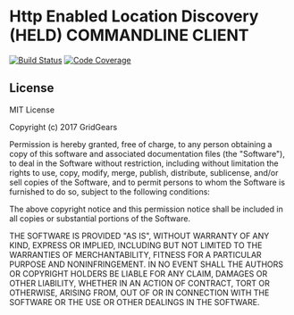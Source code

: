 # Http Enabled Location Discovery (HELD) COMMANDLINE CLIENT

[![Build Status](https://travis-ci.org/GridGears/held-client.svg?branch=master)](https://travis-ci.org/GridGears/held-client)
[![Code Coverage](https://codecov.io/github/GridGears/held-client/coverage.svg?branch=master)](https://codecov.io/github/GridGears/held-client/)

## License
MIT License

Copyright (c) 2017 GridGears

Permission is hereby granted, free of charge, to any person obtaining a copy
of this software and associated documentation files (the "Software"), to deal
in the Software without restriction, including without limitation the rights
to use, copy, modify, merge, publish, distribute, sublicense, and/or sell
copies of the Software, and to permit persons to whom the Software is
furnished to do so, subject to the following conditions:

The above copyright notice and this permission notice shall be included in all
copies or substantial portions of the Software.

THE SOFTWARE IS PROVIDED "AS IS", WITHOUT WARRANTY OF ANY KIND, EXPRESS OR
IMPLIED, INCLUDING BUT NOT LIMITED TO THE WARRANTIES OF MERCHANTABILITY,
FITNESS FOR A PARTICULAR PURPOSE AND NONINFRINGEMENT. IN NO EVENT SHALL THE
AUTHORS OR COPYRIGHT HOLDERS BE LIABLE FOR ANY CLAIM, DAMAGES OR OTHER
LIABILITY, WHETHER IN AN ACTION OF CONTRACT, TORT OR OTHERWISE, ARISING FROM,
OUT OF OR IN CONNECTION WITH THE SOFTWARE OR THE USE OR OTHER DEALINGS IN THE
SOFTWARE.
